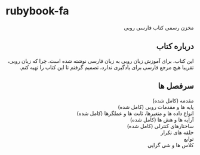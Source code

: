 <head>
<meta charset="utf-8" />
</head>
<h1>rubybook-fa</h1>

<div dir="rtl">
مخزن رسمی کتاب فارسی روبی
<h2> درباره کتاب </h2>

این کتاب، برای آموزش زبان روبی به زبان فارسی نوشته شده است. چرا که زبان روبی، تقریبا هیچ مرجع فارسی برای یادگیری ندارد، تصمیم گرفتم تا این کتاب را تهیه کنم. 

<h2> سرفصل ها </h2>
 مقدمه (کامل شده)
<br>
 پایه ها و مقدمات روبی (کامل شده)
<br>
 انواع داده ها و متغیرها، ثابت ها و عملگرها (کامل شده)
<br>
 آرایه ها و هش ها (کامل شده)
<br>
 ساختارهای کنترلی (کامل شده)
<br>
 حلقه های تکرار
<br>
 توابع
<br>
 کلاس ها و شی گرایی
</div>
